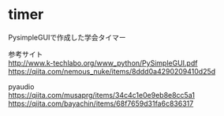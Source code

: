 # timer
PysimpleGUIで作成した学会タイマー

参考サイト  
http://www.k-techlabo.org/www_python/PySimpleGUI.pdf
https://qiita.com/nemous_nuke/items/8ddd0a4290209410d25d

pyaudio  
https://qiita.com/musaprg/items/34c4c1e0e9eb8e8cc5a1
https://qiita.com/bayachin/items/68f7659d31fa6c836317
